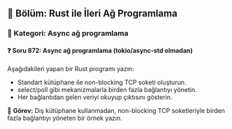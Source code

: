 ## 📘 Bölüm: Rust ile İleri Ağ Programlama
### 🔹 Kategori: Async ağ programlama
#### ❓ Soru 872: Async ağ programlama (tokio/async-std olmadan)

Aşağıdakileri yapan bir Rust programı yazın:

- Standart kütüphane ile non-blocking TCP soketi oluşturun.
- select/poll gibi mekanizmalarla birden fazla bağlantıyı yönetin.
- Her bağlantıdan gelen veriyi okuyup çıktısını gösterin.

🔧 **Görev:** Dış kütüphane kullanmadan, non-blocking TCP soketleriyle birden fazla bağlantıyı yöneten bir örnek yazın.

